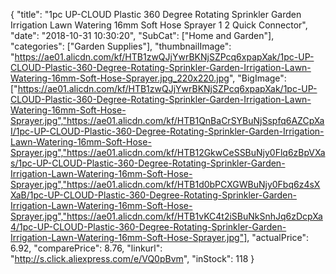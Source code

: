 {
	"title": "1pc UP-CLOUD Plastic 360 Degree Rotating Sprinkler Garden Irrigation Lawn Watering 16mm Soft Hose Sprayer 1 2  Quick Connector",
	"date": "2018-10-31 10:30:20",
	"SubCat": ["Home and Garden"],
	"categories": ["Garden Supplies"],
	"thumbnailImage": "https://ae01.alicdn.com/kf/HTB1zwQJjYwrBKNjSZPcq6xpapXak/1pc-UP-CLOUD-Plastic-360-Degree-Rotating-Sprinkler-Garden-Irrigation-Lawn-Watering-16mm-Soft-Hose-Sprayer.jpg_220x220.jpg",
	"BigImage": ["https://ae01.alicdn.com/kf/HTB1zwQJjYwrBKNjSZPcq6xpapXak/1pc-UP-CLOUD-Plastic-360-Degree-Rotating-Sprinkler-Garden-Irrigation-Lawn-Watering-16mm-Soft-Hose-Sprayer.jpg","https://ae01.alicdn.com/kf/HTB1QnBaCrSYBuNjSspfq6AZCpXaI/1pc-UP-CLOUD-Plastic-360-Degree-Rotating-Sprinkler-Garden-Irrigation-Lawn-Watering-16mm-Soft-Hose-Sprayer.jpg","https://ae01.alicdn.com/kf/HTB12GkwCeSSBuNjy0Flq6zBpVXas/1pc-UP-CLOUD-Plastic-360-Degree-Rotating-Sprinkler-Garden-Irrigation-Lawn-Watering-16mm-Soft-Hose-Sprayer.jpg","https://ae01.alicdn.com/kf/HTB1d0bPCXGWBuNjy0Fbq6z4sXXaB/1pc-UP-CLOUD-Plastic-360-Degree-Rotating-Sprinkler-Garden-Irrigation-Lawn-Watering-16mm-Soft-Hose-Sprayer.jpg","https://ae01.alicdn.com/kf/HTB1vKC4t2iSBuNkSnhJq6zDcpXa4/1pc-UP-CLOUD-Plastic-360-Degree-Rotating-Sprinkler-Garden-Irrigation-Lawn-Watering-16mm-Soft-Hose-Sprayer.jpg"],
	"actualPrice": 6.92,
	"comparePrice": 8.76,
	"linkurl": "http://s.click.aliexpress.com/e/VQ0pBvm",
	"inStock": 118
}

